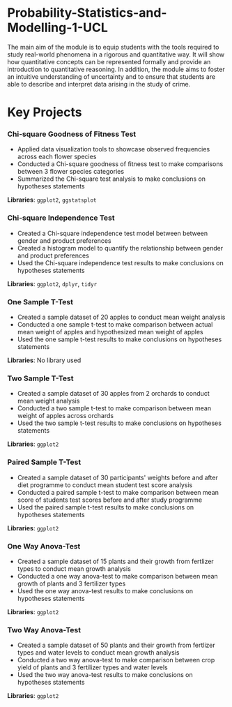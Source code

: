 # Probability-Statistics-and-Modelling-1-UCL

The main aim of the module is to equip students with the tools required to study real-world phenomena in a rigorous and quantitative way. It will show how quantitative concepts can be represented formally and provide an introduction to quantitative reasoning. In addition, the module aims to foster an intuitive understanding of uncertainty and to ensure that students are able to describe and interpret data arising in the study of crime.

# Key Projects

### Chi-square Goodness of Fitness Test
* Applied data visualization tools to showcase observed frequencies across each flower species 
* Conducted a Chi-square goodness of fitness test to make comparisons between 3 flower species categories 
* Summarized the Chi-square test analysis to make conclusions on hypotheses statements

**Libraries**: `ggplot2`, `ggstatsplot`

###  Chi-square Independence Test
* Created a Chi-square independence test model between between gender and product preferences
* Created a histogram model to quantify the relationship between gender and product preferences
* Used the Chi-square independence test results to make conclusions on hypotheses statements

**Libraries**: `ggplot2`, `dplyr`, `tidyr`

### One Sample T-Test
* Created a sample dataset of 20 apples to conduct mean weight analysis 
* Conducted a one sample t-test to make comparison between actual mean weight of apples and hypothesized mean weight of apples
* Used the one sample t-test results to make conclusions on hypotheses statements

**Libraries**: No library used

### Two Sample T-Test
* Created a sample dataset of 30 apples from 2 orchards to conduct mean weight analysis 
* Conducted a two sample t-test to make comparison between mean weight of apples across orchards
* Used the two sample t-test results to make conclusions on hypotheses statements

**Libraries**: `ggplot2`

### Paired Sample T-Test
* Created a sample dataset of 30 participants' weights before and after diet programme to conduct mean student test score analysis 
* Conducted a paired sample t-test to make comparison between mean score of students test scores before and after study programme 
* Used the paired sample t-test results to make conclusions on hypotheses statements

**Libraries**: `ggplot2`

### One Way Anova-Test
* Created a sample dataset of 15 plants and their growth from fertlizer types to conduct mean growth analysis 
* Conducted a one way anova-test to make comparison between mean growth of plants and 3 fertilizer types 
* Used the one way anova-test results to make conclusions on hypotheses statements

**Libraries**: `ggplot2`

### Two Way Anova-Test
* Created a sample dataset of 50 plants and their growth from fertlizer types and water levels to conduct mean growth analysis 
* Conducted a two way anova-test to make comparison between crop yield of plants and 3 fertilizer types and water levels
* Used the two way anova-test results to make conclusions on hypotheses statements

**Libraries**: `ggplot2`
